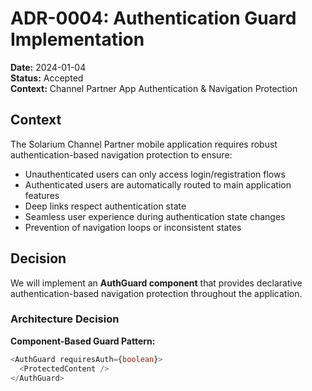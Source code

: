 # ADR-0004: Authentication Guard Implementation

**Date:** 2024-01-04  
**Status:** Accepted  
**Context:** Channel Partner App Authentication & Navigation Protection  

## Context

The Solarium Channel Partner mobile application requires robust authentication-based navigation protection to ensure:
- Unauthenticated users can only access login/registration flows
- Authenticated users are automatically routed to main application features  
- Deep links respect authentication state
- Seamless user experience during authentication state changes
- Prevention of navigation loops or inconsistent states

## Decision

We will implement an **AuthGuard component** that provides declarative authentication-based navigation protection throughout the application.

### Architecture Decision

**Component-Based Guard Pattern:**
```typescript
<AuthGuard requiresAuth={boolean}>
  <ProtectedContent />
</AuthGuard>